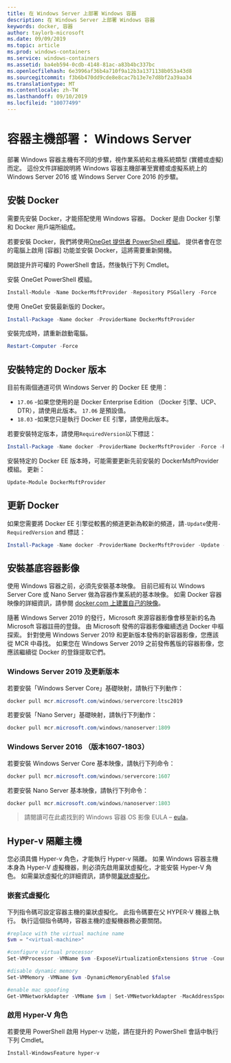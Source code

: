 ```yaml
---
title: 在 Windows Server 上部署 Windows 容器
description: 在 Windows Server 上部署 Windows 容器
keywords: docker, 容器
author: taylorb-microsoft
ms.date: 09/09/2019
ms.topic: article
ms.prod: windows-containers
ms.service: windows-containers
ms.assetid: ba4eb594-0cdb-4148-81ac-a83b4bc337bc
ms.openlocfilehash: 6e3996af36b4a710f9a12b3a1371138b053a43d8
ms.sourcegitcommit: f3b6b470dd9cde8e8cac7b13e7e7d8bf2a39aa34
ms.translationtype: MT
ms.contentlocale: zh-TW
ms.lasthandoff: 09/10/2019
ms.locfileid: "10077499"
---
```

# <a name="container-host-deployment-windows-server"></a>容器主機部署： Windows Server

部署 Windows 容器主機有不同的步驟，視作業系統和主機系統類型 (實體或虛擬) 而定。 這份文件詳細說明將 Windows 容器主機部署至實體或虛擬系統上的 Windows Server 2016 或 Windows Server Core 2016 的步驟。

## <a name="install-docker"></a>安裝 Docker

需要先安裝 Docker，才能搭配使用 Windows 容器。 Docker 是由 Docker 引擎和 Docker 用戶端所組成。

若要安裝 Docker，我們將使用[OneGet 提供者 PowerShell 模組](https://github.com/OneGet/MicrosoftDockerProvider)。 提供者會在您的電腦上啟用 [容器] 功能並安裝 Docker，這將需要重新開機。

開啟提升許可權的 PowerShell 會話，然後執行下列 Cmdlet。

安裝 OneGet PowerShell 模組。

```PowerShell
Install-Module -Name DockerMsftProvider -Repository PSGallery -Force
```

使用 OneGet 安裝最新版的 Docker。

```PowerShell
Install-Package -Name docker -ProviderName DockerMsftProvider
```

安裝完成時，請重新啟動電腦。

```PowerShell
Restart-Computer -Force
```

## <a name="install-a-specific-version-of-docker"></a>安裝特定的 Docker 版本

目前有兩個通道可供 Windows Server 的 Docker EE 使用：

* `17.06` -如果您使用的是 Docker Enterprise Edition （Docker 引擎、UCP、DTR），請使用此版本。 `17.06` 是預設值。
* `18.03` -如果您只是執行 Docker EE 引擎，請使用此版本。

若要安裝特定版本，請使用`RequiredVersion`以下標誌：

```PowerShell
Install-Package -Name docker -ProviderName DockerMsftProvider -Force -RequiredVersion 18.03
```

安裝特定的 Docker EE 版本時，可能需要更新先前安裝的 DockerMsftProvider 模組。 更新：

```PowerShell
Update-Module DockerMsftProvider
```

## <a name="update-docker"></a>更新 Docker

如果您需要將 Docker EE 引擎從較舊的頻道更新為較新的頻道，請`-Update`使用`-RequiredVersion` and 標誌：

```PowerShell
Install-Package -Name docker -ProviderName DockerMsftProvider -Update -Force -RequiredVersion 18.03
```

## <a name="install-base-container-images"></a>安裝基底容器影像

使用 Windows 容器之前，必須先安裝基本映像。 目前已經有以 Windows Server Core 或 Nano Server 做為容器作業系統的基本映像。 如需 Docker 容器映像的詳細資訊，請參閱 [docker.com 上建置自己的映像](https://docs.docker.com/engine/tutorials/dockerimages/)。

隨著 Windows Server 2019 的發行，Microsoft 來源容器影像會移至新的名為 Microsoft 容器註冊的登錄。 由 Microsoft 發佈的容器影像繼續透過 Docker 中樞探索。 針對使用 Windows Server 2019 和更新版本發佈的新容器影像，您應該從 MCR 中尋找。 如果您在 Windows Server 2019 之前發佈舊版的容器影像，您應該繼續從 Docker 的登錄提取它們。

### <a name="windows-server-2019-and-newer"></a>Windows Server 2019 及更新版本

若要安裝「Windows Server Core」基礎映射，請執行下列動作：

```PowerShell
docker pull mcr.microsoft.com/windows/servercore:ltsc2019
```

若要安裝「Nano Server」基礎映射，請執行下列動作：

```PowerShell
docker pull mcr.microsoft.com/windows/nanoserver:1809
```

### <a name="windows-server-2016-versions-1607-1803"></a>Windows Server 2016 （版本1607-1803）

若要安裝 Windows Server Core 基本映像，請執行下列命令：

```PowerShell
docker pull mcr.microsoft.com/windows/servercore:1607
```

若要安裝 Nano Server 基本映像，請執行下列命令：

```PowerShell
docker pull mcr.microsoft.com/windows/nanoserver:1803
```

> 請閱讀可在此處找到的 Windows 容器 OS 影像 EULA – [eula](../images-eula.md)。

## <a name="hyper-v-isolation-host"></a>Hyper-v 隔離主機

您必須具備 Hyper-v 角色，才能執行 Hyper-v 隔離。 如果 Windows 容器主機本身為 Hyper-V 虛擬機器，則必須先啟用巢狀虛擬化，才能安裝 Hyper-V 角色。 如需巢狀虛擬化的詳細資訊，請參閱[巢狀虛擬化](https://docs.microsoft.com/virtualization/hyper-v-on-windows/user-guide/nested-virtualization)。

### <a name="nested-virtualization"></a>嵌套式虛擬化

下列指令碼可設定容器主機的巢狀虛擬化。 此指令碼要在父 HYPER-V 機器上執行。 執行這個指令碼時，容器主機的虛擬機器務必要關閉。

```PowerShell
#replace with the virtual machine name
$vm = "<virtual-machine>"

#configure virtual processor
Set-VMProcessor -VMName $vm -ExposeVirtualizationExtensions $true -Count 2

#disable dynamic memory
Set-VMMemory -VMName $vm -DynamicMemoryEnabled $false

#enable mac spoofing
Get-VMNetworkAdapter -VMName $vm | Set-VMNetworkAdapter -MacAddressSpoofing On
```

### <a name="enable-the-hyper-v-role"></a>啟用 Hyper-V 角色

若要使用 PowerShell 啟用 Hyper-v 功能，請在提升的 PowerShell 會話中執行下列 Cmdlet。

```PowerShell
Install-WindowsFeature hyper-v
```
